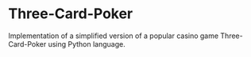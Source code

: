 # Three-Card-Poker
Implementation of a simplified version of a popular casino game Three-Card-Poker using Python language.
